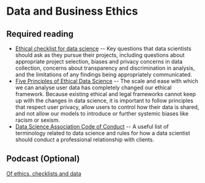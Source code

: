 
# Data and Business Ethics

## Required reading
- [Ethical checklist for data science](https://dssg.uchicago.edu/2015/09/18/an-ethical-checklist-for-data-science/)
-- Key questions that data scientists should ask as they pursue their projects, including questions about appropriate project selection, biases and privacy concerns in data collection, concerns about transparency and discrimination in analysis, and the limitations of any findings being appropriately communicated.
- [Five Principles of Ethical Data Science](https://towardsdatascience.com/5-principles-for-big-data-ethics-b5df1d105cd3)
-- The scale and ease with which we can analyse user data has completely changed our ethical framework. Because existing ethical and legal frameworks cannot keep up with the changes in data science, it is important to follow principles that respect user privacy, allow users to control how their data is shared, and not allow our models to introduce or further systemic biases like racism or sexism.
- [Data Science Association Code of Conduct](http://www.datascienceassn.org/code-of-conduct.html)
-- A useful list of terminology related to data science and rules for how a data scientist should conduct a professional relationship with clients.


## Podcast (Optional)
[Of ethics, checklists and data](https://dev.to/podcast__init__/of-checklists-ethics-and-data-with-emily-miller-and-peter-bull)

